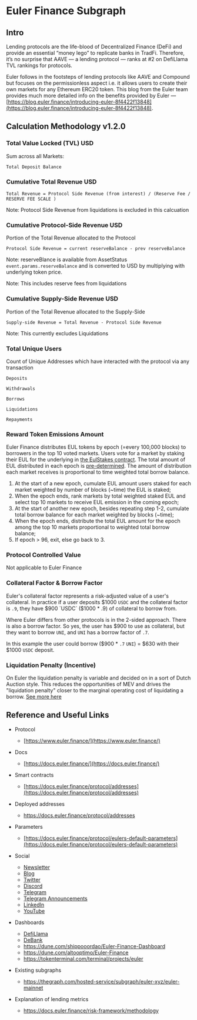 # Euler Finance Subgraph

## Intro

Lending protocols are the life-blood of Decentralized Finance (DeFi) and provide an essential “money lego” to replicate banks in TradFi. Therefore, it’s no surprise that AAVE — a lending protocol — ranks at #2 on DefiLlama TVL rankings for protocols.

Euler follows in the footsteps of lending protocols like AAVE and Compound but focuses on the permissionless aspect i.e. it allows users to create their own markets for any Ethereum ERC20 token. This blog from the Euler team provides much more detailed info on the benefits provided by Euler — [https://blog.euler.finance/introducing-euler-8f4422f13848](https://blog.euler.finance/introducing-euler-8f4422f13848).

## Calculation Methodology v1.2.0

### Total Value Locked (TVL) USD

Sum across all Markets:

`Total Deposit Balance`

### Cumulative Total Revenue USD

`Total Revenue = Protocol Side Revenue (from interest) / (Reserve Fee / RESERVE FEE SCALE )`

Note: Protocol Side Revenue from liquidations is excluded in this calcuation

### Cumulative Protocol-Side Revenue USD

Portion of the Total Revenue allocated to the Protocol

`Protocol Side Revenue = current reserveBalance - prev reserveBalance`

Note: reserveBlance is available from AssetStatus `event.params.reserveBalance` and is converted to USD by multiplying with underlying token price.

Note: This includes reserve fees from liquidations

### Cumulative Supply-Side Revenue USD

Portion of the Total Revenue allocated to the Supply-Side

`Supply-side Revenue = Total Revenue - Protocol Side Revenue`

Note: This currently excludes Liquidations

### Total Unique Users

Count of Unique Addresses which have interacted with the protocol via any transaction

`Deposits`

`Withdrawals`

`Borrows`

`Liquidations`

`Repayments`

### Reward Token Emissions Amount

Euler Finance distributes EUL tokens by epoch (=every 100,000 blocks) to borrowers in the top 10 voted markets. Users vote for a market by staking their EUL for the underlying in [the EulStakes contract](https://etherscan.io/address/0xc697BB6625D9f7AdcF0fbf0cbd4DcF50D8716cd3#code). The total amount of EUL distributed in each epoch is [pre-determined](https://docs.euler.finance/eul/distribution-1#eul-per-epoch). The amount of distribution each market receives is proportional to time weighted total borrow balance.

1. At the start of a new epoch, cumulate EUL amount users staked for each market weighted by number of blocks (~time) the EUL is staked;
2. When the epoch ends, rank markets by total weighted staked EUL and select top 10 markets to receive EUL emission in the coming epoch;
3. At the start of another new epoch, besides repeating step 1-2, cumulate total borrow balance for each market weighted by blocks (~time);
4. When the epoch ends, distribute the total EUL amount for the epoch among the top 10 markets proportional to weighted total borrow balance;
5. If epoch > 96, exit, else go back to 3.

### Protocol Controlled Value

Not applicable to Euler Finance

### Collateral Factor & Borrow Factor

Euler's collateral factor represents a risk-adjusted value of a user's collateral. In practice if a user deposits $1000 `USDC` and the collateral factor is `.9`, they have $900 `USDC` ($1000 \* .9) of collateral to borrow from.

Where Euler differs from other protocols is in the 2-sided approach. There is also a borrow factor. So yes, the user has $900 to use as collateral, but they want to borrow `UNI`, and `UNI` has a borrow factor of `.7`.

In this example the user could borrow ($900 \* `.7` `UNI`) = $630 with their $1000 `USDC` deposit.

### Liquidation Penalty (Incentive)

On Euler the liquidation penalty is variable and decided on in a sort of Dutch Auction style. This reduces the opportunities of MEV and drives the "liquidation penalty" closer to the marginal operating cost of liquidating a borrow. [See more here](https://docs.euler.finance/getting-started/white-paper#mev-resistance)

## Reference and Useful Links

- Protocol
  - [https://www.euler.finance/](https://www.euler.finance/)
- Docs
  - [https://docs.euler.finance/](https://docs.euler.finance/)
- Smart contracts

  - [https://docs.euler.finance/protocol/addresses](https://docs.euler.finance/protocol/addresses)

- Deployed addresses
  - https://docs.euler.finance/protocol/addresses
- Parameters
  - [https://docs.euler.finance/protocol/eulers-default-parameters](https://docs.euler.finance/protocol/eulers-default-parameters)
- Social
  - [Newsletter](https://newsletter.euler.finance/)
  - [Blog](https://blog.euler.finance/)
  - [Twitter](https://twitter.com/eulerfinance)
  - [Discord](https://t.co/yqSIrrJfWi?amp=1)
  - [Telegram](https://t.me/eulerfinance_official)
  - [Telegram Announcements](https://t.me/eulerfinance)
  - [LinkedIn](https://www.linkedin.com/company/euler-xyz/)
  - [YouTube](https://www.youtube.com/channel/UCoeP9dvbKoL17nqkNnUJBkg)
- Dashboards
  - [DefiLlama](https://defillama.com/protocol/euler)
  - [DeBank](https://debank.com/projects/euler)
  - https://dune.com/shippooordao/Euler-Finance-Dashboard
  - https://dune.com/altooptimo/Euler-Finance
  - https://tokenterminal.com/terminal/projects/euler
- Existing subgraphs
  - https://thegraph.com/hosted-service/subgraph/euler-xyz/euler-mainnet
- Explanation of lending metrics
  - https://docs.euler.finance/risk-framework/methodology
